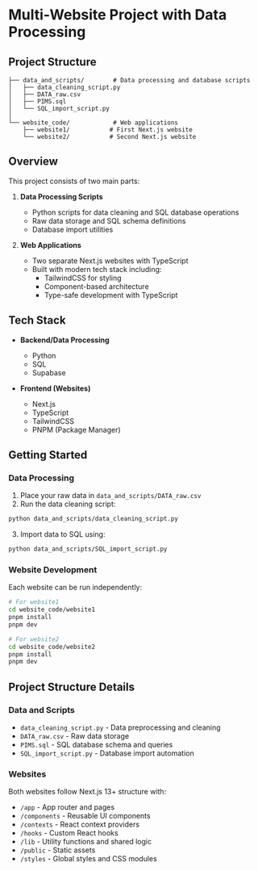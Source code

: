 
# Multi-Website Project with Data Processing

## Project Structure

```
├── data_and_scripts/        # Data processing and database scripts
│   ├── data_cleaning_script.py
│   ├── DATA_raw.csv
│   ├── PIMS.sql
│   └── SQL_import_script.py
│
└── website_code/            # Web applications
    ├── website1/           # First Next.js website
    └── website2/           # Second Next.js website
```

## Overview

This project consists of two main parts:

1. **Data Processing Scripts**

   - Python scripts for data cleaning and SQL database operations
   - Raw data storage and SQL schema definitions
   - Database import utilities
2. **Web Applications**

   - Two separate Next.js websites with TypeScript
   - Built with modern tech stack including:
     - TailwindCSS for styling
     - Component-based architecture
     - Type-safe development with TypeScript

## Tech Stack

- **Backend/Data Processing**

  - Python
  - SQL
  - Supabase
- **Frontend (Websites)**

  - Next.js
  - TypeScript
  - TailwindCSS
  - PNPM (Package Manager)

## Getting Started

### Data Processing

1. Place your raw data in `data_and_scripts/DATA_raw.csv`
2. Run the data cleaning script:

```bash
python data_and_scripts/data_cleaning_script.py
```

3. Import data to SQL using:

```bash
python data_and_scripts/SQL_import_script.py
```

### Website Development

Each website can be run independently:

```bash
# For website1
cd website_code/website1
pnpm install
pnpm dev

# For website2
cd website_code/website2
pnpm install
pnpm dev
```

## Project Structure Details

### Data and Scripts

- `data_cleaning_script.py` - Data preprocessing and cleaning
- `DATA_raw.csv` - Raw data storage
- `PIMS.sql` - SQL database schema and queries
- `SQL_import_script.py` - Database import automation

### Websites

Both websites follow Next.js 13+ structure with:

- `/app` - App router and pages
- `/components` - Reusable UI components
- `/contexts` - React context providers
- `/hooks` - Custom React hooks
- `/lib` - Utility functions and shared logic
- `/public` - Static assets
- `/styles` - Global styles and CSS modules
